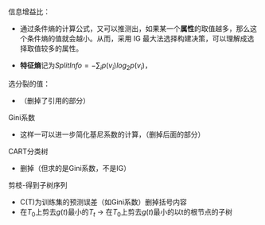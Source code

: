 信息增益比：

- 通过条件熵的计算公式，又可以推测出，如果某一个**属性**的取值越多，那么这个条件熵的值就会越小。从而，采用 IG 最大法选择构建决策，可以理解成选择取值较多的属性。

- **特征熵**记为${SplitInfo= -\sum_i{p(v_i)}log_2{p(v_i)}}$，



选分裂的值：

- （删掉了引用的部分）



Gini系数

- 这样一可以进一步简化基尼系数的计算，（删掉后面的部分）



CART分类树

- 删掉（但求的是Gini系数，不是IG）



剪枝-得到子树序列

- C(T)为训练集的预测误差（如Gini系数）删掉括号内容
- 在$T_0$上剪去$g(t)$最小的$T_t$ -> 在$T_0$上剪去$g(t)$最小的以t的根节点的子树

